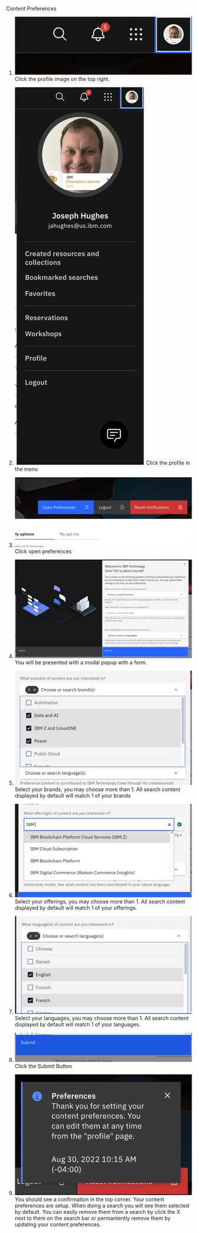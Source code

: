 Content Preferences

1.  ![](Images/Screen%20Shot%202022-08-30%20at%2010.13.39%20AM.png)
Click the profile image on the top right.

2.  ![](Images/Screen%20Shot%202022-08-30%20at%2010.13.46%20AM.png)
Click the profile in the menu

3.  ![](Images/Screen%20Shot%202022-08-30%20at%2010.13.54%20AM.png)
Click open preferences

4.  ![](Images/Screen%20Shot%202022-08-30%20at%2010.14.01%20AM.png)
You will be presented with a modal popup with a form.

5.  ![](Images/Screen%20Shot%202022-08-30%20at%2010.14.14%20AM.png)
Select your brands, you may choose more than 1. All search content displayed by default will match 1 of your brands

6.  ![](Images/Screen%20Shot%202022-08-30%20at%2010.14.32%20AM.png)
Select your offerings, you may choose more than 1. All search content displayed by default will match 1 of your offerings.

7.  ![](Images/Screen%20Shot%202022-08-30%20at%2010.15.06%20AM.png)
Select your languages, you may choose more than 1.  All search content displayed by default will match 1 of your languages.

8.  ![](Images/Screen%20Shot%202022-08-30%20at%2010.15.09%20AM.png)
Click the Submit Button

9.  ![](Images/Screen%20Shot%202022-08-30%20at%2010.15.50%20AM.png)
You should see a confirmation in the top corner.  Your content preferences are setup.  When doing a search you will see them selected by default.  You can easily remove them from a search by click the X next to them on the search bar or permantently remove them by updating your content preferences.
